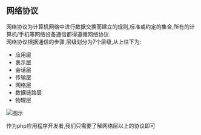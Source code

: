 ## 网络协议  
网络协议为计算机网络中进行数据交换而建立的规则,标准或约定的集合,所有的计算机/手机等网络设备通信都得遵循网络协议.  
网络协议根据通信的步骤,层级划分为7个层级,从上往下为:  
 * 应用层
 * 表示层
 * 会话层
 * 传输层
 * 网络层
 * 数据链路层
 * 物理层

![图示](/Images/Passage/NoobCourse/NetworkrPotocol/networkPotocol.png)


作为php应用程序开发者,我们只需要了解网络层以上的协议即可